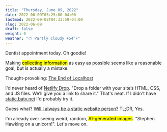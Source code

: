 ```yaml
---
title: "Thursday, June 09, 2022"
date: 2022-06-09T05:25:00-04:00
lastmod: 2022-09-02T04:33:59-04:00
slug: 2022-06-09
draft: false
weight: 0
weather: "⛅️ Partly cloudy +54°F"
---
```


Dentist appointment today. Oh goodie!

Making <mark>collecting information</mark> as easy as possible seems like a reasonable goal, but is actually a mistake.

Thought-provoking: [The End of Localhost](https://dx.tips/the-end-of-localhost)

I'd never heard of [Netlify Drop](https://app.netlify.com/drop). "Drop a folder with your site’s HTML, CSS, and JS files.
We’ll give you a link to share it." That's neat. If I didn't have [static.baty.net](https://static.baty.net) I'd probably try it.

Guess what? [Will I always be a static website person?](/2022/will-i-always-be-a-static-website-person/) TL;DR, Yes.

I'm already over seeing weird, random, <mark>AI-generated images</mark>. "Stephen Hawking on a unicorn!". Let's move on.

[//]: # "Exported with love from a post written in Org mode"
[//]: # "- https://github.com/kaushalmodi/ox-hugo"
